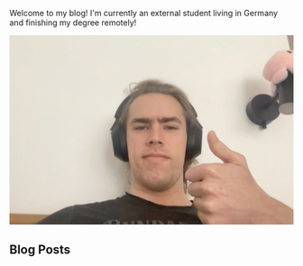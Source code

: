 Welcome to my blog! I'm currently an external student living in Germany and finishing my degree remotely!

![My Photo](images/me.jpg)

## Blog Posts
